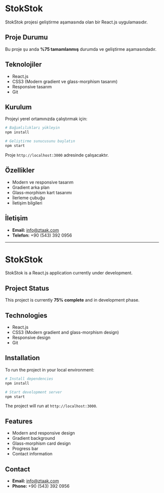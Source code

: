 # StokStok

StokStok projesi geliştirme aşamasında olan bir React.js uygulamasıdır.

## Proje Durumu

Bu proje şu anda **%75 tamamlanmış** durumda ve geliştirme aşamasındadır.

## Teknolojiler

- React.js
- CSS3 (Modern gradient ve glass-morphism tasarım)
- Responsive tasarım
- Git

## Kurulum

Projeyi yerel ortamınızda çalıştırmak için:

```bash
# Bağımlılıkları yükleyin
npm install

# Geliştirme sunucusunu başlatın
npm start
```

Proje `http://localhost:3000` adresinde çalışacaktır.

## Özellikler

- Modern ve responsive tasarım
- Gradient arka plan
- Glass-morphism kart tasarımı
- İlerleme çubuğu
- İletişim bilgileri

## İletişim

- **Email:** info@ztaak.com
- **Telefon:** +90 (543) 392 0956

---

# StokStok

StokStok is a React.js application currently under development.

## Project Status

This project is currently **75% complete** and in development phase.

## Technologies

- React.js
- CSS3 (Modern gradient and glass-morphism design)
- Responsive design
- Git

## Installation

To run the project in your local environment:

```bash
# Install dependencies
npm install

# Start development server
npm start
```

The project will run at `http://localhost:3000`.

## Features

- Modern and responsive design
- Gradient background
- Glass-morphism card design
- Progress bar
- Contact information

## Contact

- **Email:** info@ztaak.com
- **Phone:** +90 (543) 392 0956
